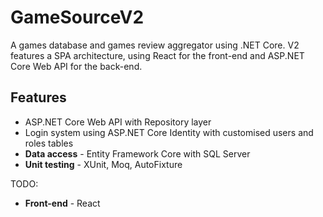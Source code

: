 # GameSourceV2
A games database and games review aggregator using .NET Core.
V2 features a SPA architecture, using React for the front-end and ASP.NET Core Web API for the back-end.

## Features
- ASP.NET Core Web API with Repository layer
- Login system using ASP.NET Core Identity with customised users and roles tables
- **Data access** - Entity Framework Core with SQL Server
- **Unit testing** - XUnit, Moq, AutoFixture

TODO:
- **Front-end** - React